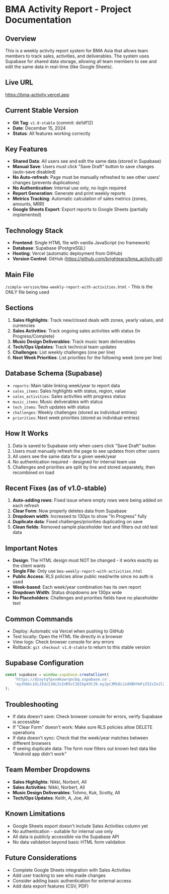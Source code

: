 # BMA Activity Report - Project Documentation

## Overview
This is a weekly activity report system for BMA Asia that allows team members to track sales, activities, and deliverables. The system uses Supabase for shared data storage, allowing all team members to see and edit the same data in real-time (like Google Sheets).

## Live URL
https://bma-activity.vercel.app

## Current Stable Version
- **Git Tag**: `v1.0-stable` (commit: de1df12)
- **Date**: December 15, 2024
- **Status**: All features working correctly

## Key Features
- **Shared Data**: All users see and edit the same data (stored in Supabase)
- **Manual Save**: Users must click "Save Draft" button to save changes (auto-save disabled)
- **No Auto-refresh**: Page must be manually refreshed to see other users' changes (prevents duplications)
- **No Authentication**: Internal use only, no login required
- **Report Generation**: Generate and print weekly reports
- **Metrics Tracking**: Automatic calculation of sales metrics (zones, amounts, MRR)
- **Google Sheets Export**: Export reports to Google Sheets (partially implemented)

## Technology Stack
- **Frontend**: Single HTML file with vanilla JavaScript (no framework)
- **Database**: Supabase (PostgreSQL)
- **Hosting**: Vercel (automatic deployment from GitHub)
- **Version Control**: GitHub (https://github.com/brightears/bma_activity.git)

## Main File
`/simple-version/bma-weekly-report-with-activities.html` - This is the ONLY file being used

## Sections
1. **Sales Highlights**: Track new/closed deals with zones, yearly values, and currencies
2. **Sales Activities**: Track ongoing sales activities with status (In Progress/Complete)
3. **Music Design Deliverables**: Track music team deliverables
4. **Tech/Ops Updates**: Track technical team updates
5. **Challenges**: List weekly challenges (one per line)
6. **Next Week Priorities**: List priorities for the following week (one per line)

## Database Schema (Supabase)
- `reports`: Main table linking week/year to report data
- `sales_items`: Sales highlights with status, region, value
- `sales_activities`: Sales activities with progress status
- `music_items`: Music deliverables with status
- `tech_items`: Tech updates with status
- `challenges`: Weekly challenges (stored as individual entries)
- `priorities`: Next week priorities (stored as individual entries)

## How It Works
1. Data is saved to Supabase only when users click "Save Draft" button
2. Users must manually refresh the page to see updates from other users
3. All users see the same data for a given week/year
4. No authentication required - designed for internal team use
5. Challenges and priorities are split by line and stored separately, then recombined on load

## Recent Fixes (as of v1.0-stable)
1. **Auto-adding rows**: Fixed issue where empty rows were being added on each refresh
2. **Clear Form**: Now properly deletes data from Supabase
3. **Dropdown width**: Increased to 130px to show "In Progress" fully
4. **Duplicate data**: Fixed challenges/priorities duplicating on save
5. **Clean fields**: Removed sample placeholder text and filters out old test data

## Important Notes
- **Design**: The HTML design must NOT be changed - it works exactly as the client wants
- **Single File**: Only use `bma-weekly-report-with-activities.html`
- **Public Access**: RLS policies allow public read/write since no auth is used
- **Week-based**: Each week/year combination has its own report
- **Dropdown Width**: Status dropdowns are 130px wide
- **No Placeholders**: Challenges and priorities fields have no placeholder text

## Common Commands
- Deploy: Automatic via Vercel when pushing to GitHub
- Test locally: Open the HTML file directly in a browser
- View logs: Check browser console for any errors
- Rollback: `git checkout v1.0-stable` to return to this stable version

## Supabase Configuration
```javascript
const supabase = window.supabase.createClient(
    'https://dzxytqfpxvmkuwrqncbq.supabase.co',
    'eyJhbGciOiJIUzI1NiIsInR5cCI6IkpXVCJ9.eyJpc3MiOiJzdXBhYmFzZSIsInJlZiI6ImR6eHl0cWZweHZta3V3cnFuY2JxIiwicm9sZSI6ImFub24iLCJpYXQiOjE3MzQwMjE4OTIsImV4cCI6MjA0OTU5Nzg5Mn0.9w6F_noe7PzhF-YzmW0RrI7k3V2fJoS4v_ePvK30aqY'
);
```

## Troubleshooting
- If data doesn't save: Check browser console for errors, verify Supabase is accessible
- If "Clear Form" doesn't work: Make sure RLS policies allow DELETE operations
- If data doesn't sync: Check that the week/year matches between different browsers
- If seeing duplicate data: The form now filters out known test data like "Android app didn't work"

## Team Member Dropdowns
- **Sales Highlights**: Nikki, Norbert, All
- **Sales Activities**: Nikki, Norbert, All
- **Music Design Deliverables**: Tohmo, Kuk, Scotty, All
- **Tech/Ops Updates**: Keith, A, Joe, All

## Known Limitations
- Google Sheets export doesn't include Sales Activities column yet
- No authentication - suitable for internal use only
- All data is publicly accessible via the Supabase API
- No data validation beyond basic HTML form validation

## Future Considerations
- Complete Google Sheets integration with Sales Activities
- Add user tracking to see who made changes
- Consider adding basic authentication for external access
- Add data export features (CSV, PDF)
